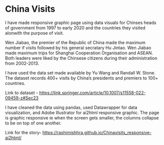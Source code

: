 # China Visits

I have made responsive graphic page using data visuals for Chinses heads of government from 1997 to early 2020 and the countries they visited alonwith the purpose of visit. 

Wen Jiabao, the premier of the Republic of China made the maximum number if visits followed by his general secratary Hu Jintao. Wen Jiabao made maximum trips for Shanghai Cooperation Organisation and ASEAN. Both leaders were liked by the Chinsese citizens during their administration from 2002-2013. 

I have used the data set made available by Yu Wang and Randall W. Stone. The dataset records 400+ visits by China’s presidents and premiers to 100+ countries. 

Link to dataset - https://link.springer.com/article/10.1007/s11558-022-09459-z#Sec23

I have cleaned the data using pandas, used Datawrapper for data visualization, and Adobe Illustrator for ai2html responsive graphic. The page is graphic responsive ie when the screen gets smaller, the columns collapse to be on top of one another. 

Link for the story- https://rashimishhra.github.io/Chinavisits_responsive-ai2html/
